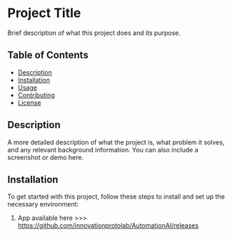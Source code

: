 # Project Title

Brief description of what this project does and its purpose.

## Table of Contents

- [Description](#description)
- [Installation](#installation)
- [Usage](#usage)
- [Contributing](#contributing)
- [License](#license)

## Description

A more detailed description of what the project is, what problem it solves, and any relevant background information. You can also include a screenshot or demo here.

## Installation

To get started with this project, follow these steps to install and set up the necessary environment:

1. App available here >>> https://github.com/innovationprotolab/AutomationAI/releases
